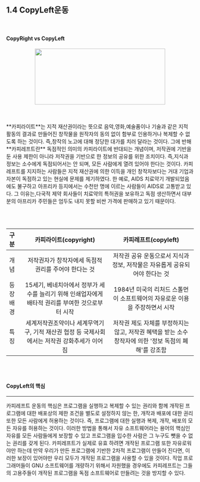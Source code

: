 ## 1.4 CopyLeft운동


<br>

#### CopyRight vs CopyLeft

<p align="center">
<img src="http://cfile4.uf.tistory.com/image/1833314F510D467E025199" width="350" height="150"></img>
</p>
<br>
<br>
**카피라이트**는 지적 재산권이라는 뜻으로 음악,영화,예술품이나 기술과 같은 지적 활동의 결과로 만들어진 창작물을 원작자의 동의 없이 함부로 인용하거나 복제할 수 없도록 하는 것이다. 즉,창작의 노고에 대해 정당한 대가를 치러 달라는 것이다. 그에 반해 **카피레프트란** 독점적인 의미의 카피라이트에 반대되는 개념이며, 저작권에 기반을 둔 사용 제한이 아니라 저작권을 기반으로 한 정보의 공유를 위한 조치이다. 즉,지식과 정보는 소수에게 독점되어서는 안 되며, 모든 사람에게 열려 있어야 한다는 것이다. 카피레프트를 지지하는 사람들은 지적 재산권에 의한 이득을 개인 창작자보다는 거대 기업과 자본이 독점하고 있는 현실에 문제를 제기하였다. 한 예로, AIDS 치료약기 개발되었음에도 불구하고 아프리카 등지에서는 수천만 명에 이르는 사람들이 AIDS로 고통받고 있다. 그 이유는,다국적 제약 회사들이 치료약의 특허권을 보유하고 독점 생산하면서 대부분의 아프리카 주민들은 엄두도 내지 못할 비싼 가격에 판매하고 있기 때문이다.


<br><br>


| 구분  | 카피라이트(copyright) | 카피레프트(copyleft)    |
| :------------ | :-----------: | :-------------------: |
| 개념     | 저작권자가 창작자에세 독점적 권리를 주어야 한다는 것 | 저작권 공유 운동으로서 지식과 정보, 저작물은 자유롭게 공유되어야 한다는 것 |
| 등장배경    | 15세기, 베네치아에서 정부가 세수를 늘리기 위해 인쇄업자에게 배타적 권리를 부여한 것으로부터 시작  | 1984년 미국의 리처드 스톨먼이 소프트웨어의 자유로운 이용을 주장하면서 시작|
| 특징     | 세계저작권조약이나 세계무역기구, 기적 재산권 협정 등 국제사회에서는 저작권 강화추세가 이어짐  | 저작권 제도 자체를 부정하지는 않고, 저작권 혜택을 받는 소수 창작자에 의한 '정보 독점의 폐해'를 강조함 |

<br><br>

#### CopyLeft의 핵심
------------------
카피레프트 운동의 핵심은 프로그램을 실행하고 복제할 수 있는 권리와 함께 개작된 프로그램에 대한 배포상의 제한 조건을 별도로 설정하지 않는 한, 개작과 배포에 대한 권리 또한 모든 사람에게 허용하는 것이다. 즉, 프로그램에 대한 실행과 복제, 개작, 배포의 모든 자유를 허용하는 것이다. 이러한 방법을 통해서 자유 소프트웨어라는 용어의 핵심인 자유를 모든 사람들에게 보장할 수 있고 프로그램을 입수한 사람은 그 누구도 뺏을 수 없는 권리를 갖게 된다. 카피레프트가 실제로 유효 하려면 개작된 프로그램 또한 자유로워야만 하는데 만약 우리가 만든 프로그램에 기반한 2차적 프로그램이 만들어 진다면, 이러한 보장이 있어야만 우리 모두가 개작된 프로그램을 사용할 수 있을 것이다. 직업 프로그래머들이 GNU 소프트웨어를 개량하기 위해서 자원했을 경우에도 카피레프트는 그들의 고용주들이 개작된 프로그램을 독점 소프트웨어로 만들려는 것을 방지할 수 있다.
